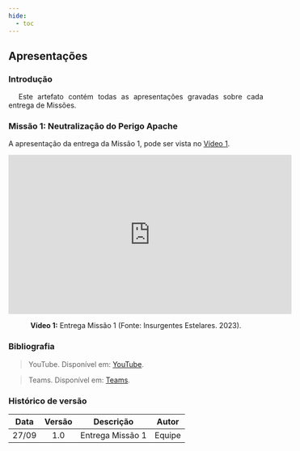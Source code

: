 ```yaml
---
hide:
  - toc
---
```


## Apresentações

### Introdução

<p style="text-align:justify; text-indent:20px;">
Este artefato contém todas as apresentações gravadas sobre cada entrega de Missões.
</p>


### Missão 1: Neutralização do Perigo Apache

A apresentação da entrega da Missão 1, pode ser vista no [Vídeo 1](https://youtu.be/2ano0HX0DoY?si=UKh9sb49pYMbxEof).

<div align="center">
<iframe width="560" height="315" src="https://www.youtube.com/embed/2ano0HX0DoY?si=UKh9sb49pYMbxEof" title="YouTube video player" frameborder="0" allow="accelerometer; autoplay; clipboard-write; encrypted-media; gyroscope; picture-in-picture; web-share" allowfullscreen></iframe>
<p> <b>Vídeo 1:</b> Entrega Missão 1 (Fonte: Insurgentes Estelares. 2023). </p>
</div>



### Bibliografia

> YouTube. Disponível em: [YouTube](https://www.youtube.com).

> Teams. Disponível em: [Teams](https://teams.microsoft.com). 



### Histórico de versão

| Data  | Versão | Descrição        | Autor  |
| :---: | :----: | ---------------- | ------ |
| 27/09 |  1.0   | Entrega Missão 1 | Equipe |